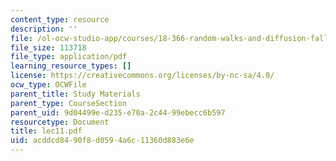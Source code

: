 ```yaml
---
content_type: resource
description: ''
file: /ol-ocw-studio-app/courses/18-366-random-walks-and-diffusion-fall-2006/acddcd8490f8d0594a6c11360d883e6e_lec11.pdf
file_size: 113718
file_type: application/pdf
learning_resource_types: []
license: https://creativecommons.org/licenses/by-nc-sa/4.0/
ocw_type: OCWFile
parent_title: Study Materials
parent_type: CourseSection
parent_uid: 9d04499e-d235-e70a-2c44-99ebecc6b597
resourcetype: Document
title: lec11.pdf
uid: acddcd84-90f8-d059-4a6c-11360d883e6e
---
```


